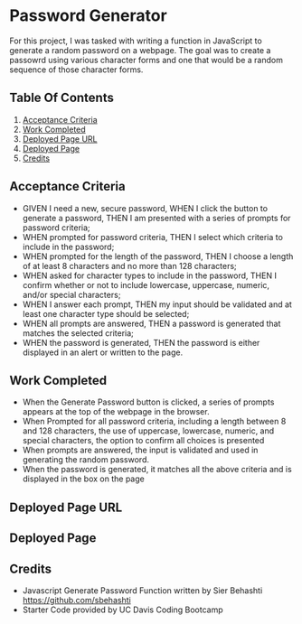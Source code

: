 # Password Generator
For this project, I was tasked with writing a function in JavaScript to generate a random password on a webpage. The goal was to create a passowrd using various character forms and one that would be a random sequence of those character forms.

## Table Of Contents
1. [Acceptance Criteria](#acceptance-criteria)
2. [Work Completed](#work-completed)
3. [Deployed Page URL](#deployed-page-url)
4. [Deployed Page](#deployed-page)
5. [Credits](#credits)

## Acceptance Criteria
- GIVEN I need a new, secure password, WHEN I click the button to generate a password, THEN I am presented with a series of prompts for password criteria;
- WHEN prompted for password criteria, THEN I select which criteria to include in the password;
- WHEN prompted for the length of the password, THEN I choose a length of at least 8 characters and no more than 128 characters;
- WHEN asked for character types to include in the password, THEN I confirm whether or not to include lowercase, uppercase, numeric, and/or special characters;
- WHEN I answer each prompt, THEN my input should be validated and at least one character type should be selected;
- WHEN all prompts are answered, THEN a password is generated that matches the selected criteria;
- WHEN the password is generated, THEN the password is either displayed in an alert or written to the page.

## Work Completed
- When the Generate Password button is clicked, a series of prompts appears at the top of the webpage in the browser.
- When Prompted for all password criteria, including a length between 8 and 128 characters, the use of uppercase, lowercase, numeric, and special characters, the option to confirm all choices is presented
- When prompts are answered, the input is validated and used in generating the random password.
- When the password is generated, it matches all the above criteria and is displayed in the box on the page

## Deployed Page URL


## Deployed Page


## Credits
- Javascript Generate Password Function written by Sier Behashti https://github.com/sbehashti
- Starter Code provided by UC Davis Coding Bootcamp
